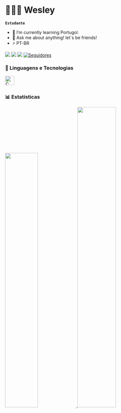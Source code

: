 # 👨🏻‍💻 Wesley

**`Estudante`**

- 🌱 I’m currently learning Portugol.
- 💬 Ask me about anything! let`s be friends! 
- ⚡ PT-BR

<div> 
  <a href="https://www.instagram.com/wesleysilvace/" target="_blank"><img src="https://img.shields.io/badge/-Instagram-%23E4405F?style=for-the-badge&logo=instagram&logoColor=white" target="_blank"></a>
  <a href = "mailto:wesleysidev@gmail.com"><img src="https://img.shields.io/badge/Gmail-D14836?style=for-the-badge&logo=gmail&logoColor=white"></a>
  <a href="https://wa.me/5511958205316" target="_blank"><img src="https://img.shields.io/badge/WhatsApp-25D366?style=for-the-badge&logo=whatsapp&logoColor=white" target="_blank"></a> 

 </a>
    <a href="https://github.com/wesleysidev?tab=followers">
        <img 
            alt="Seguidores" 
            title="Me siga no GitHub" 
            src="https://custom-icon-badges.demolab.com/github/followers/wesleysidev?color=236ad3&labelColor=1155ba&style=for-the-badge&logo=github&label=Seguidores&logoColor=white"
        />
    </a>
 
</div>


### 🤖 Linguagens e Tecnologias
<img 
    align="left" 
    alt="C"
    title="C" 
    width="30px" 
    style="padding-right: 10px;" 
    src="https://upload.wikimedia.org/wikipedia/commons/1/18/C_Programming_Language.svg"
/>

<br/>
<br/>

### 📊 Estatísticas

<div>
 <a href="https://github.com/wesleysidev">
 <img width="46%" src="https://github-readme-stats.vercel.app/api?username=wesleysidev&show_icons=true&theme=algolia&include_all_commits=true&count_private=true"/>
 <img width="50%" src="https://github-readme-stats.vercel.app/api/top-langs/?username=wesleysidev&layout=compact&langs_count=16&theme=algolia"/>
</div>
